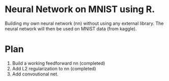 # Neural Network on MNIST using R.
Building my own neural network (nn) without using any external library.
The neural network will then be used on MNIST data (from kaggle).

# Plan
1. Build a working feedforward nn (completed)
2. Add L2 regularization to nn (completed)
3. Add convoutional net.
